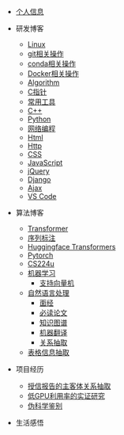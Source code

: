 * [个人信息](README)

* 研发博客
    * [Linux](Linux/README) 
    * [git相关操作](git/README)
    * [conda相关操作](conda/README)
    * [Docker相关操作](Docker/README)
    * [Algorithm](Algorithm/README)
    * [C指针](C/c语言指针探秘)
    * [常用工具](tool/README)
    * [C++](CPP/README)
    * [Python](Python/python)
    * [网络编程](Socket/README)
    * [Html](Html/README)
    * [Http](Http/README)
    * [CSS](CSS/README)
    * [JavaScript](JavaScript/README)
    * [jQuery](jQuery/README)
    * [Django](Django/README)
    * [Ajax](Ajax/README)
    * [VS Code](VScode/README)
    
* 算法博客
    * [Transformer](Transformer/Transformer.md)
    * [序列标注](nlp/seq_label)
    * [Huggingface Transformers](Transformers/README)
    * [Pytorch](pytorch/README)
    * [CS224u](cs224u/README)
    * [机器学习](ml/)
        * [支持向量机](ml/svm/svm.md)
    * [自然语言处理](nlp/)
        * [面经](nlp/experience/README)
        * [必读论文](nlp/paper/README)
        * [知识图谱](nlp/kg/kg.md)
        * [机器翻译](nlp/nmt/README.md)
        * [关系抽取](nlp/multi_rel/多重关系抽取.md)
    * [表格信息抽取](table/README)
    
* 项目经历
    * [授信报告的主客体关系抽取](sxbg/README)
    * [低GPU利用率的实证研究](GPUUtil/README)
    * [伪科学鉴别](fakescience/README)
    
* 生活感悟